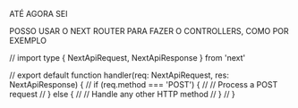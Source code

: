 ATÉ AGORA SEI 

POSSO USAR O NEXT ROUTER PARA FAZER O CONTROLLERS, COMO POR EXEMPLO

// import type { NextApiRequest, NextApiResponse } from 'next'
 
// export default function handler(req: NextApiRequest, res: NextApiResponse) {
//   if (req.method === 'POST') {
//     // Process a POST request
//   } else {
//     // Handle any other HTTP method
//   }
// }